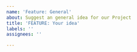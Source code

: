 ```yaml
---
name: 'Feature: General'
about: Suggest an general idea for our Project
title: 'FEATURE: Your idea'
labels: ''
assignees: ''

---
```



